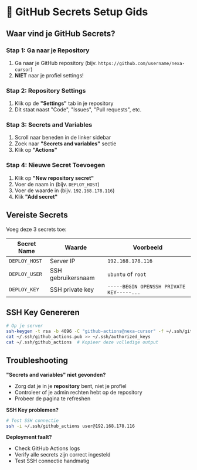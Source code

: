 # 🔐 GitHub Secrets Setup Gids

## Waar vind je GitHub Secrets?

### Stap 1: Ga naar je Repository
1. Ga naar je GitHub repository (bijv. `https://github.com/username/nexa-cursor`)
2. **NIET** naar je profiel settings!

### Stap 2: Repository Settings
1. Klik op de **"Settings"** tab in je repository
2. Dit staat naast "Code", "Issues", "Pull requests", etc.

### Stap 3: Secrets and Variables
1. Scroll naar beneden in de linker sidebar
2. Zoek naar **"Secrets and variables"** sectie
3. Klik op **"Actions"**

### Stap 4: Nieuwe Secret Toevoegen
1. Klik op **"New repository secret"**
2. Voer de naam in (bijv. `DEPLOY_HOST`)
3. Voer de waarde in (bijv. `192.168.178.116`)
4. Klik **"Add secret"**

## Vereiste Secrets

Voeg deze 3 secrets toe:

| Secret Name | Waarde | Voorbeeld |
|-------------|--------|-----------|
| `DEPLOY_HOST` | Server IP | `192.168.178.116` |
| `DEPLOY_USER` | SSH gebruikersnaam | `ubuntu` of `root` |
| `DEPLOY_KEY` | SSH private key | `-----BEGIN OPENSSH PRIVATE KEY-----...` |

## SSH Key Genereren

```bash
# Op je server
ssh-keygen -t rsa -b 4096 -C "github-actions@nexa-cursor" -f ~/.ssh/github_actions
cat ~/.ssh/github_actions.pub >> ~/.ssh/authorized_keys
cat ~/.ssh/github_actions  # Kopieer deze volledige output
```

## Troubleshooting

**"Secrets and variables" niet gevonden?**
- Zorg dat je in je **repository** bent, niet je profiel
- Controleer of je admin rechten hebt op de repository
- Probeer de pagina te refreshen

**SSH Key problemen?**
```bash
# Test SSH connectie
ssh -i ~/.ssh/github_actions user@192.168.178.116
```

**Deployment faalt?**
- Check GitHub Actions logs
- Verify alle secrets zijn correct ingesteld
- Test SSH connectie handmatig
